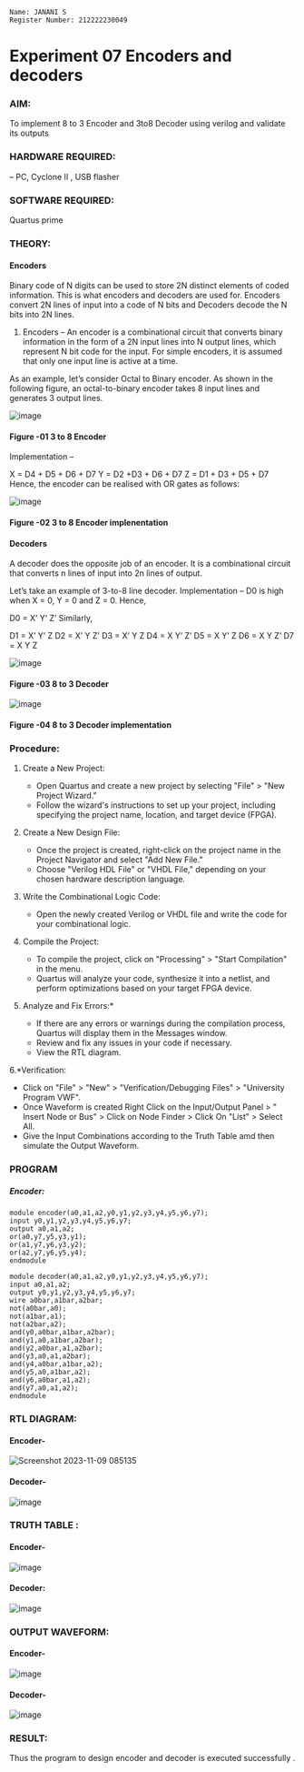 ```
Name: JANANI S
Register Number: 212222230049
```
# Experiment 07 Encoders and decoders 
### AIM: 
To implement 8 to 3 Encoder and  3to8 Decoder using verilog and validate its outputs
### HARDWARE REQUIRED: 
– PC, Cyclone II , USB flasher
### SOFTWARE REQUIRED:  
Quartus prime
### THEORY:

#### Encoders
Binary code of N digits can be used to store 2N distinct elements of coded information. This is what encoders and decoders are used for. Encoders convert 2N lines of input into a code of N bits and Decoders decode the N bits into 2N lines.

1. Encoders –
An encoder is a combinational circuit that converts binary information in the form of a 2N input lines into N output lines, which represent N bit code for the input. For simple encoders, it is assumed that only one input line is active at a time.

As an example, let’s consider Octal to Binary encoder. As shown in the following figure, an octal-to-binary encoder takes 8 input lines and generates 3 output lines.

![image](https://user-images.githubusercontent.com/36288975/171543588-bc0746df-a173-4b35-989e-5fb7d385fe8a.png)
#### Figure -01 3 to 8 Encoder 


Implementation –

X = D4 + D5 + D6 + D7
Y = D2 +D3 + D6 + D7
Z = D1 + D3 + D5 + D7 
Hence, the encoder can be realised with OR gates as follows:


![image](https://user-images.githubusercontent.com/36288975/171543740-68403b82-aa93-4c98-9343-f32b14885a2e.png)
#### Figure -02 3 to 8 Encoder implenentation 

 #### Decoders 
A decoder does the opposite job of an encoder. It is a combinational circuit that converts n lines of input into 2n lines of output.

Let’s take an example of 3-to-8 line decoder.
Implementation –
D0 is high when X = 0, Y = 0 and Z = 0. Hence,

D0 = X’ Y’ Z’ 
Similarly,

D1 = X’ Y’ Z
D2 = X’ Y Z’
D3 = X’ Y Z
D4 = X Y’ Z’
D5 = X Y’ Z
D6 = X Y Z’
D7 = X Y Z 


![image](https://user-images.githubusercontent.com/36288975/171543978-ee2d0671-2846-40a1-8705-507fd6287a49.png)
#### Figure -03 8 to 3 Decoder 



![image](https://user-images.githubusercontent.com/36288975/171543866-5a6eace6-8683-49d7-9c4f-a7cb30ec3035.png)
#### Figure -04 8 to 3 Decoder implementation 

### Procedure:
1. Create a New Project:
   - Open Quartus and create a new project by selecting "File" > "New Project Wizard."
   - Follow the wizard's instructions to set up your project, including specifying the project name, location, and target device (FPGA).

2. Create a New Design File:
   - Once the project is created, right-click on the project name in the Project Navigator and select "Add New File."
   - Choose "Verilog HDL File" or "VHDL File," depending on your chosen hardware description language.

3. Write the Combinational Logic Code:
   - Open the newly created Verilog or VHDL file and write the code for your combinational logic.
     
4. Compile the Project:
   - To compile the project, click on "Processing" > "Start Compilation" in the menu.
   - Quartus will analyze your code, synthesize it into a netlist, and perform optimizations based on your target FPGA device.

5. Analyze and Fix Errors:*
   - If there are any errors or warnings during the compilation process, Quartus will display them in the Messages window.
   - Review and fix any issues in your code if necessary.
   - View the RTL diagram.

6.*Verification:
   - Click on "File" > "New" > "Verification/Debugging Files" > "University Program VWF".
   - Once Waveform is created Right Click on the Input/Output Panel > " Insert Node or Bus" > Click on Node Finder > Click On "List" > Select All.
   - Give the Input Combinations according to the Truth Table amd then simulate the Output Waveform.



### PROGRAM 
##### Encoder:
```
module encoder(a0,a1,a2,y0,y1,y2,y3,y4,y5,y6,y7);
input y0,y1,y2,y3,y4,y5,y6,y7;
output a0,a1,a2;
or(a0,y7,y5,y3,y1);
or(a1,y7,y6,y3,y2);
or(a2,y7,y6,y5,y4);
endmodule
```
```
module decoder(a0,a1,a2,y0,y1,y2,y3,y4,y5,y6,y7);
input a0,a1,a2;
output y0,y1,y2,y3,y4,y5,y6,y7;
wire a0bar,a1bar,a2bar;
not(a0bar,a0);
not(a1bar,a1);
not(a2bar,a2);
and(y0,a0bar,a1bar,a2bar);
and(y1,a0,a1bar,a2bar);
and(y2,a0bar,a1,a2bar);
and(y3,a0,a1,a2bar);
and(y4,a0bar,a1bar,a2);
and(y5,a0,a1bar,a2);
and(y6,a0bar,a1,a2);
and(y7,a0,a1,a2);
endmodule

```

### RTL DIAGRAM:
#### Encoder-
![Screenshot 2023-11-09 085135](https://github.com/Vanitha-SM/Experiment-08-Encoders-and-decoders-/assets/119557985/91aaa217-95a8-4f94-8101-388c0fe1d27d)
#### Decoder-
![image](https://github.com/Vanitha-SM/Experiment-08-Encoders-and-decoders-/assets/119557985/4c90f4a0-d878-451b-b477-f7833e186af2)






### TRUTH TABLE :
#### Encoder-
![image](https://github.com/Vanitha-SM/Experiment-08-Encoders-and-decoders-/assets/119557985/b79ea793-7269-40c7-b667-f4ec965cd5d8)
#### Decoder:
![image](https://github.com/Vanitha-SM/Experiment-08-Encoders-and-decoders-/assets/119557985/bf5a6369-ab2b-4c83-b91e-84e3c7f6ab22)



### OUTPUT WAVEFORM:
#### Encoder-
![image](https://github.com/Vanitha-SM/Experiment-08-Encoders-and-decoders-/assets/119557985/70bbd264-db31-4168-a6bf-26bab1e57d4e)
#### Decoder-
![image](https://github.com/Vanitha-SM/Experiment-08-Encoders-and-decoders-/assets/119557985/a43617b8-1253-4a69-90ee-778cb8b4dd6b)


### RESULT:
Thus the program to design encoder and decoder is executed successfully .
